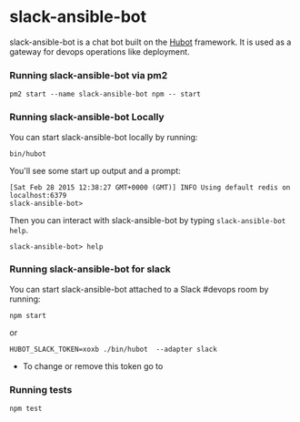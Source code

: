 # slack-ansible-bot

slack-ansible-bot is a chat bot built on the [Hubot][hubot] framework. It is used as a gateway for devops operations like deployment.

[hubot]: http://hubot.github.com

### Running slack-ansible-bot via pm2

    pm2 start --name slack-ansible-bot npm -- start

### Running slack-ansible-bot Locally

You can start slack-ansible-bot locally by running:

    bin/hubot

You'll see some start up output and a prompt:

    [Sat Feb 28 2015 12:38:27 GMT+0000 (GMT)] INFO Using default redis on localhost:6379
    slack-ansible-bot>

Then you can interact with slack-ansible-bot by typing `slack-ansible-bot help`.

    slack-ansible-bot> help

### Running slack-ansible-bot for slack

You can start slack-ansible-bot attached to a Slack #devops room by running:

    npm start

or

    HUBOT_SLACK_TOKEN=xoxb ./bin/hubot  --adapter slack

* To change or remove this token go to 

### Running tests

    npm test
